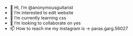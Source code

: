 - 👋 Hi, I’m @anonymousguitarist
- 👀 I’m interested to edit website
- 🌱 I’m currently learning css
- 💞️ I’m looking to collaborate on yes
- 📫 How to reach me my instagram is -> paras.garg.56027
<!---
anonymousguitarist/anonymousguitarist is a ✨ special ✨ repository because its `README.md` (this file) appears on your GitHub profile.
You can click the Preview link to take a look at your changes.
--->
